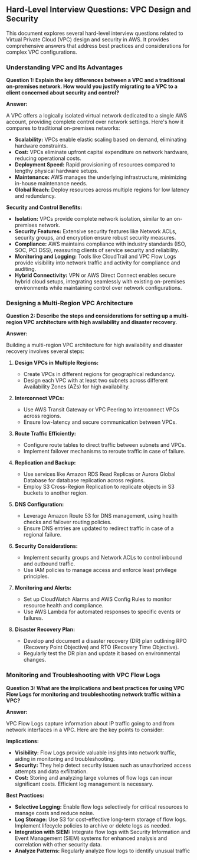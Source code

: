 ## Hard-Level Interview Questions: VPC Design and Security

This document explores several hard-level interview questions related to Virtual Private Cloud (VPC) design and security in AWS. It provides comprehensive answers that address best practices and considerations for complex VPC configurations.

### Understanding VPC and Its Advantages

**Question 1: Explain the key differences between a VPC and a traditional on-premises network. How would you justify migrating to a VPC to a client concerned about security and control?**

**Answer:**

A VPC offers a logically isolated virtual network dedicated to a single AWS account, providing complete control over network settings. Here's how it compares to traditional on-premises networks:

* **Scalability:** VPCs enable elastic scaling based on demand, eliminating hardware constraints.
* **Cost:** VPCs eliminate upfront capital expenditure on network hardware, reducing operational costs.
* **Deployment Speed:** Rapid provisioning of resources compared to lengthy physical hardware setups.
* **Maintenance:** AWS manages the underlying infrastructure, minimizing in-house maintenance needs.
* **Global Reach:** Deploy resources across multiple regions for low latency and redundancy.

**Security and Control Benefits:**

* **Isolation:** VPCs provide complete network isolation, similar to an on-premises network.
* **Security Features:** Extensive security features like Network ACLs, security groups, and encryption ensure robust security measures.
* **Compliance:** AWS maintains compliance with industry standards (ISO, SOC, PCI DSS), reassuring clients of service security and reliability.
* **Monitoring and Logging:** Tools like CloudTrail and VPC Flow Logs provide visibility into network traffic and activity for compliance and auditing.
* **Hybrid Connectivity:** VPN or AWS Direct Connect enables secure hybrid cloud setups, integrating seamlessly with existing on-premises environments while maintaining control over network configurations.

### Designing a Multi-Region VPC Architecture

**Question 2: Describe the steps and considerations for setting up a multi-region VPC architecture with high availability and disaster recovery.**

**Answer:**

Building a multi-region VPC architecture for high availability and disaster recovery involves several steps:

1. **Design VPCs in Multiple Regions:**
   - Create VPCs in different regions for geographical redundancy.
   - Design each VPC with at least two subnets across different Availability Zones (AZs) for high availability.

2. **Interconnect VPCs:**
   - Use AWS Transit Gateway or VPC Peering to interconnect VPCs across regions.
   - Ensure low-latency and secure communication between VPCs.

3. **Route Traffic Efficiently:**
   - Configure route tables to direct traffic between subnets and VPCs.
   - Implement failover mechanisms to reroute traffic in case of failure.

4. **Replication and Backup:**
   - Use services like Amazon RDS Read Replicas or Aurora Global Database for database replication across regions.
   - Employ S3 Cross-Region Replication to replicate objects in S3 buckets to another region.

5. **DNS Configuration:**
   - Leverage Amazon Route 53 for DNS management, using health checks and failover routing policies.
   - Ensure DNS entries are updated to redirect traffic in case of a regional failure.

6. **Security Considerations:**
   - Implement security groups and Network ACLs to control inbound and outbound traffic.
   - Use IAM policies to manage access and enforce least privilege principles.

7. **Monitoring and Alerts:**
   - Set up CloudWatch Alarms and AWS Config Rules to monitor resource health and compliance.
   - Use AWS Lambda for automated responses to specific events or failures.

8. **Disaster Recovery Plan:**
   - Develop and document a disaster recovery (DR) plan outlining RPO (Recovery Point Objective) and RTO (Recovery Time Objective).
   - Regularly test the DR plan and update it based on environmental changes.

### Monitoring and Troubleshooting with VPC Flow Logs

**Question 3: What are the implications and best practices for using VPC Flow Logs for monitoring and troubleshooting network traffic within a VPC?**

**Answer:**

VPC Flow Logs capture information about IP traffic going to and from network interfaces in a VPC. Here are the key points to consider:

**Implications:**

* **Visibility:** Flow Logs provide valuable insights into network traffic, aiding in monitoring and troubleshooting.
* **Security:** They help detect security issues such as unauthorized access attempts and data exfiltration.
* **Cost:** Storing and analyzing large volumes of flow logs can incur significant costs. Efficient log management is necessary.

**Best Practices:**

* **Selective Logging:** Enable flow logs selectively for critical resources to manage costs and reduce noise.
* **Log Storage:** Use S3 for cost-effective long-term storage of flow logs. Implement lifecycle policies to archive or delete logs as needed.
* **Integration with SIEM:** Integrate flow logs with Security Information and Event Management (SIEM) systems for enhanced analysis and correlation with other security data.
* **Analyze Patterns:** Regularly analyze flow logs to identify unusual traffic

